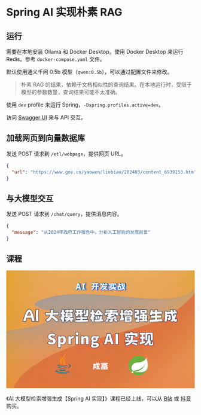 # Spring AI 实现朴素 RAG

## 运行

需要在本地安装 Ollama 和 Docker Desktop。使用 Docker Desktop 来运行
Redis。参考 `docker-compose.yaml` 文件。

默认使用通义千问 0.5b 模型（`qwen:0.5b`），可以通过配置文件来修改。

> 朴素 RAG 的结果，依赖于文档相似性的查询结果。在本地运行时，受限于模型的参数数量，查询结果可能不太准确。

使用 `dev` profile 来运行 Spring，`-Dspring.profiles.active=dev`。

访问 [Swagger UI](http://localhost:8080/swagger-ui/index.html) 来与 API 交互。

## 加载网页到向量数据库

发送 POST 请求到 `/etl/webpage`，提供网页 URL。

```json
{
  "url": "https://www.gov.cn/yaowen/liebiao/202403/content_6939153.htm"
}
```

## 与大模型交互

发送 POST 请求到 `/chat/query`，提供消息内容。

```json
{
  "message": "从2024年政府工作报告中，分析人工智能的发展前景"
}
```

## 课程

[![课程](./course.png)](https://www.bilibili.com/cheese/play/ss15645)

《AI 大模型检索增强生成【Spring AI
实现】》课程已经上线，可以从 [B站](https://www.bilibili.com/cheese/play/ss15645)
或 [抖音](https://v.douyin.com/iF7jm8Nu/) 购买。